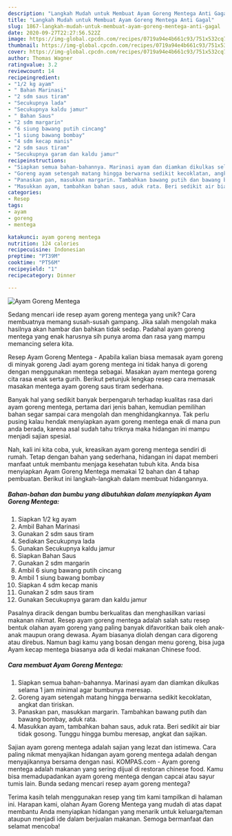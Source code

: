 ```yaml
---
description: "Langkah Mudah untuk Membuat Ayam Goreng Mentega Anti Gagal"
title: "Langkah Mudah untuk Membuat Ayam Goreng Mentega Anti Gagal"
slug: 1867-langkah-mudah-untuk-membuat-ayam-goreng-mentega-anti-gagal
date: 2020-09-27T22:27:56.522Z
image: https://img-global.cpcdn.com/recipes/0719a94e4b661c93/751x532cq70/ayam-goreng-mentega-foto-resep-utama.jpg
thumbnail: https://img-global.cpcdn.com/recipes/0719a94e4b661c93/751x532cq70/ayam-goreng-mentega-foto-resep-utama.jpg
cover: https://img-global.cpcdn.com/recipes/0719a94e4b661c93/751x532cq70/ayam-goreng-mentega-foto-resep-utama.jpg
author: Thomas Wagner
ratingvalue: 3.2
reviewcount: 14
recipeingredient:
- "1/2 kg ayam"
- " Bahan Marinasi"
- "2 sdm saus tiram"
- "Secukupnya lada"
- "Secukupnya kaldu jamur"
- " Bahan Saus"
- "2 sdm margarin"
- "6 siung bawang putih cincang"
- "1 siung bawang bombay"
- "4 sdm kecap manis"
- "2 sdm saus tiram"
- "Secukupnya garam dan kaldu jamur"
recipeinstructions:
- "Siapkan semua bahan-bahannya. Marinasi ayam dan diamkan dikulkas selama 1 jam minimal agar bumbunya meresap."
- "Goreng ayam setengah matang hingga berwarna sedikit kecoklatan, angkat dan tiriskan."
- "Panaskan pan, masukkan margarin. Tambahkan bawang putih dan bawang bombay, aduk rata."
- "Masukkan ayam, tambahkan bahan saus, aduk rata. Beri sedikit air biar tidak gosong. Tunggu hingga bumbu meresap, angkat dan sajikan."
categories:
- Resep
tags:
- ayam
- goreng
- mentega

katakunci: ayam goreng mentega 
nutrition: 124 calories
recipecuisine: Indonesian
preptime: "PT39M"
cooktime: "PT56M"
recipeyield: "1"
recipecategory: Dinner

---
```



![Ayam Goreng Mentega](https://img-global.cpcdn.com/recipes/0719a94e4b661c93/751x532cq70/ayam-goreng-mentega-foto-resep-utama.jpg)

Sedang mencari ide resep ayam goreng mentega yang unik? Cara membuatnya memang susah-susah gampang. Jika salah mengolah maka hasilnya akan hambar dan bahkan tidak sedap. Padahal ayam goreng mentega yang enak harusnya sih punya aroma dan rasa yang mampu memancing selera kita.

Resep Ayam Goreng Mentega - Apabila kalian biasa memasak ayam goreng di minyak goreng Jadi ayam goreng mentega ini tidak hanya di goreng dengan menggunakan mentega sebagai. Masakan ayam mentega goreng cita rasa enak serta gurih. Berikut petunjuk lengkap resep cara memasak masakan mentega ayam goreng saus tiram sederhana.

Banyak hal yang sedikit banyak berpengaruh terhadap kualitas rasa dari ayam goreng mentega, pertama dari jenis bahan, kemudian pemilihan bahan segar sampai cara mengolah dan menghidangkannya. Tak perlu pusing kalau hendak menyiapkan ayam goreng mentega enak di mana pun anda berada, karena asal sudah tahu triknya maka hidangan ini mampu menjadi sajian spesial.


Nah, kali ini kita coba, yuk, kreasikan ayam goreng mentega sendiri di rumah. Tetap dengan bahan yang sederhana, hidangan ini dapat memberi manfaat untuk membantu menjaga kesehatan tubuh kita. Anda bisa menyiapkan Ayam Goreng Mentega memakai 12 bahan dan 4 tahap pembuatan. Berikut ini langkah-langkah dalam membuat hidangannya.

<!--inarticleads1-->

##### Bahan-bahan dan bumbu yang dibutuhkan dalam menyiapkan Ayam Goreng Mentega:

1. Siapkan 1/2 kg ayam
1. Ambil  Bahan Marinasi
1. Gunakan 2 sdm saus tiram
1. Sediakan Secukupnya lada
1. Gunakan Secukupnya kaldu jamur
1. Siapkan  Bahan Saus
1. Gunakan 2 sdm margarin
1. Ambil 6 siung bawang putih cincang
1. Ambil 1 siung bawang bombay
1. Siapkan 4 sdm kecap manis
1. Gunakan 2 sdm saus tiram
1. Gunakan Secukupnya garam dan kaldu jamur


Pasalnya diracik dengan bumbu berkualitas dan menghasilkan variasi makanan nikmat. Resep ayam goreng mentega adalah salah satu resep bentuk olahan ayam goreng yang paling banyak difavoritkan baik oleh anak-anak maupun orang dewasa. Ayam biasanya diolah dengan cara digoreng atau direbus. Namun bagi kamu yang bosan dengan menu goreng, bisa juga Ayam kecap mentega biasanya ada di kedai makanan Chinese food. 

<!--inarticleads2-->

##### Cara membuat Ayam Goreng Mentega:

1. Siapkan semua bahan-bahannya. Marinasi ayam dan diamkan dikulkas selama 1 jam minimal agar bumbunya meresap.
1. Goreng ayam setengah matang hingga berwarna sedikit kecoklatan, angkat dan tiriskan.
1. Panaskan pan, masukkan margarin. Tambahkan bawang putih dan bawang bombay, aduk rata.
1. Masukkan ayam, tambahkan bahan saus, aduk rata. Beri sedikit air biar tidak gosong. Tunggu hingga bumbu meresap, angkat dan sajikan.


Sajian ayam goreng mentega adalah sajian yang lezat dan istimewa. Cara paling nikmat menyajikan hidangan ayam goreng mentega adalah dengan menyajikannya bersama dengan nasi. KOMPAS.com - Ayam goreng mentega adalah makanan yang sering dijual di restoran chinese food. Kamu bisa memadupadankan ayam goreng mentega dengan capcai atau sayur tumis lain. Bunda sedang mencari resep ayam goreng mentega? 

Terima kasih telah menggunakan resep yang tim kami tampilkan di halaman ini. Harapan kami, olahan Ayam Goreng Mentega yang mudah di atas dapat membantu Anda menyiapkan hidangan yang menarik untuk keluarga/teman ataupun menjadi ide dalam berjualan makanan. Semoga bermanfaat dan selamat mencoba!
